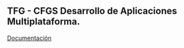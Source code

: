 ## TFG - CFGS Desarrollo de Aplicaciones Multiplataforma.

[Documentación](https://github.com/RubenMolinaG/FreeToGame-App/blob/main/Documentacion/DocumentacionTFG_RubenMolina.pdf)
